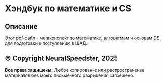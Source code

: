# Хэндбук по математике и CS


## Описание

[Этот pdf-файл](https://neuralspeedster.github.io/Math_CS_Handbook/main.pdf "нажмите, чтобы перейти") - мегаконспект по математике, алгоритмам и основам DS для подготовки к поступлению в ШАД.

## © Copyright NeuralSpeedster, 2025
**Все права защищены.** 
Любое копирование или распространение материалов без моего письменного разрешения запрещено.
